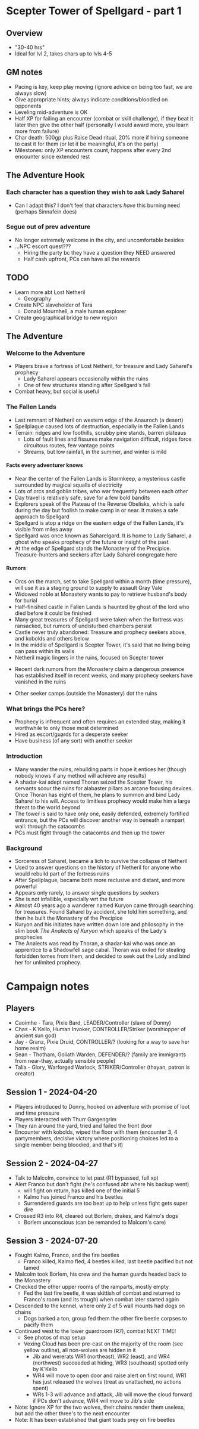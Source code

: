 # Scepter Tower of Spellgard - part 1
## Overview
- "30-40 hrs"
- Ideal for lvl 2, takes chars up to lvls 4-5

## GM notes
- Pacing is key, keep play moving (ignore advice on being too fast, we are always slow)
- Give appropriate hints; always indicate conditions/bloodied on opponents
- Leveling mid-adventure is OK
- Half XP for failing an encounter (combat or skill challenge), if they beat it later then give the other half (personally I would award more, you learn more from failure)
- Char death: 500gp plus Raise Dead ritual, 20% more if hiring someone to cast it for them (or let it be meaningful, it's on the party)
- Milestones: only XP encounters count, happens after every 2nd encounter since extended rest

## The Adventure Hook
### Each character has a question they wish to ask Lady Saharel
- Can I adapt this? I don't feel that characters *have* this burning need (perhaps Sinnafein does)
### Segue out of prev adventure
- No longer extremely welcome in the city, and uncomfortable besides
- ...NPC escort quest???
    - Hiring the party bc they have a question they NEED answered
    - Half cash upfront, PCs can have all the rewards

## TODO
- Learn more abt Lost Netheril
    - Geography
- Create NPC slaveholder of Tara
    - Donald Mournhell, a male human explorer
- Create geographical bridge to new region

## The Adventure
### Welcome to the Adventure
- Players brave a fortress of Lost Netheril, for treasure and Lady Saharel's prophecy
    - Lady Saharel appears occasionally within the ruins
    - One of few structures standing after Spellgard's fall
- Combat heavy, but social is useful

### The Fallen Lands
- Last remnant of Netheril on western edge of the Anauroch (a desert)
- Spellplague caused lots of destruction, especially in the Fallen Lands
- Terrain: ridges and low foothills, scrubby pine stands, barren plateaus
    - Lots of fault lines and fissures make navigation difficult, ridges force circuitous routes, few vantage points
    - Streams, but low rainfall, in the summer, and winter is mild

#### Facts every adventurer knows
- Near the center of the Fallen Lands is Stormkeep, a mysterious castle surrounded by magical squalls of electricity
- Lots of orcs and goblin tribes, who war frequently between each other
- Day travel is relatively safe, save for a few bold bandits
- Explorers speak of the Plateau of the Reverse Obelisks, which is safe during the day but foolish to make camp in or near. It makes a safe approach to Spellgard
- Spellgard is atop a ridge on the eastern edge of the Fallen Lands, it's visible from miles away
- Spellgard was once known as Saharelgard. It is home to Lady Saharel, a ghost who speaks prophecy of the future or insight of the past
- At the edge of Spellgard stands the Monastery of the Precipice. Treasure-hunters and seekers after Lady Saharel congregate here

#### Rumors
- Orcs on the march, set to take Spellgard within a month (time pressure), will use it as a staging ground to supply to assault Gray Vale
- Widowed noble at Monastery wants to pay to retrieve husband's body for burial
- Half-finished castle in Fallen Lands is haunted by ghost of the lord who died before it could be finished
- Many great treasures of Spellgard were taken when the fortress was ransacked, but rumors of undisturbed chambers persist
- Castle never truly abandoned: Treasure and prophecy seekers above, and kobolds and others below
- In the middle of Spellgard is Scepter Tower, it's said that no living being can pass within its walls
- Netheril magic lingers in the ruins, focused on Scepter tower
* Recent dark rumors from the Monastery claim a dangerous presence has established itself in recent weeks, and many prophecy seekers have vanished in the ruins
- Other seeker camps (outside the Monastery) dot the ruins

### What brings the PCs here?
- Prophecy is infrequent and often requires an extended stay, making it worthwhile to only those most determined
- Hired as escort/guards for a desperate seeker
- Have business (of any sort) with another seeker

### Introduction
- Many wander the ruins, rebuilding parts in hope it entices her (though nobody knows if any method will achieve any results)
- A shadar-kai adept named Thoran seized the Scepter Tower, his servants scour the ruins for alabaster pillars as arcane focusing devices. Once Thoran has eight of them, he plans to summon and bind Lady Saharel to his will. Access to limitless prophecy would make him a large threat to the world beyond
- The tower is said to have only one, easily defended, extremely fortified entrance, but the PCs will discover another way in beneath a rampart wall: through the catacombs
- PCs must fight through the catacombs and then up the tower

### Background
- Sorceress of Saharel, became a lich to survive the collapse of Netheril
- Used to answer questions on the history of Netheril for anyone who would rebuild part of the fortress ruins
- After Spellplague, became both more reclusive and distant, and more powerful
- Appears only rarely, to answer single questions by seekers
- She is not infallible, especially wrt the future
- Almost 40 years ago a wanderer named Kuryon came through searching for treasures. Found Saharel by accident, she told him something, and then he built the Monastery of the Precipice
- Kuryon and his initiates have written down lore and philosophy in the slim book *The Analects of Kuryon* which speaks of the Lady's prophecies
- The Analects was read by Thoran, a shadar-kai who was once an apprentice to a Shadowfell sage cabal. Thoran was exiled for stealing forbidden tomes from them, and decided to seek out the Lady and bind her for unlimited prophecy.

# Campaign notes
## Players
- Caoimhe - Tara, Pixie Bard, LEADER/Controller (slave of Donny)
- Chas - K'Kello, Human Invoker, CONTROLLER/Striker (worshiopper of ancient sun god)
- Jay - Granz, Pixie Druid, CONTROLLER/? (looking for a way to save her home realm)
- Sean - Thotham, Goliath Warden, DEFENDER/? (family are immigrants from near-thay, actually sensible people)
- Talia - Glory, Warforged Warlock, STRIKER/Controller (thayan, patron is creator)

## Session 1 - 2024-04-20
- Players introduced to Donny, hooked on adventure with promise of loot and time pressure
- Players interacted with Thurr Gargengrim
- They ran around the yard, tried and failed the front door
- Encounter with kobolds, wiped the floor with them (encounter 3, 4 partymembers, decisive victory where positioning choices led to a single member being bloodied, and that's it)

## Session 2 - 2024-04-27
- Talk to Malcolm, convince to let past (R1 bypassed, full xp)
- Alert Franco but don't fight (he's confused abt where his backup went)
    - will fight on return, has killed one of the initial 5
    - Kalmo has joined Franco and his beetles
    - Surrendered guards are too beat up to help unless fight gets super dire
- Crossed R3 into R4, cleared out Borlem, drakes, and Kalmo's dogs
    - Borlem unconscious (can be remanded to Malcom's care)

## Session 3 - 2024-07-20
- Fought Kalmo, Franco, and the fire beetles
    - Franco killed, Kalmo fled, 4 beetles killed, last beetle pacified but not tamed
- Malcolm took Borlem, his crew and the human guards headed back to the Monastery
- Checked the other upper rooms of the ramparts, mostly empty
    - Fed the last fire beetle, it was skittish of combat and returned to Franco's room (and its trough) when combat later started again
- Descended to the kennel, where only 2 of 5 wall mounts had dogs on chains
    - Dogs barked a ton, group fed them the other fire beetle corpses to pacify them
- Continued west to the lower guardroom (R7), combat NEXT TIME!
    - See photos of map setup
    - Vexing Cloud has been pre-cast on the majority of the room (see yellow outline), all non-wolves are hidden in it
        - Jib and wererats WR1 (northeast), WR2 (east), and WR4 (northwest) succeeded at hiding, WR3 (southeast) spotted only by K'Kello
        - WR4 will move to open door and raise alert on first round, WR1 has just released the wolves (treat as unattached, no actions spent)
        - WRs 1-3 will advance and attack, Jib will move the cloud forward if PCs don't advance, WR4 will move to Jib's side
- Note: Ignore XP for the two wolves, their chains render them useless, but add the other three's to the next encounter
- Note: It has been established that giant toads prey on fire beetles